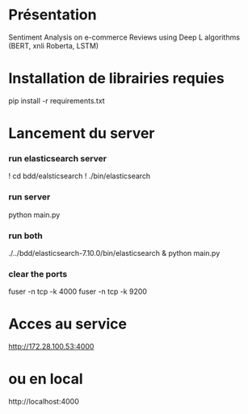 # Présentation

Sentiment Analysis on e-commerce Reviews using Deep L algorithms (BERT, xnli Roberta, LSTM)

# Installation de librairies requies

pip install -r requirements.txt

# Lancement du server

### run elasticsearch server
! cd bdd/ealsticsearch
! ./bin/elasticsearch
### run server
python main.py

### run both
./../bdd/elasticsearch-7.10.0/bin/elasticsearch & python main.py
### clear the ports
fuser -n tcp -k 4000
fuser -n tcp -k 9200

# Acces au service
http://172.28.100.53:4000

# ou en local
http://localhost:4000

